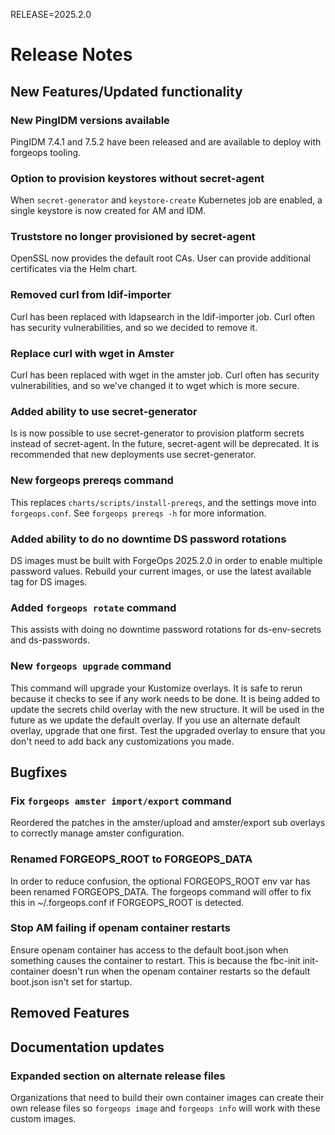 RELEASE=2025.2.0
# Release Notes

## New Features/Updated functionality

### New PingIDM versions available
PingIDM 7.4.1 and 7.5.2 have been released and are available to deploy with forgeops tooling.

### Option to provision keystores without secret-agent

When `secret-generator` and `keystore-create` Kubernetes job are enabled,
a single keystore is now created for AM and IDM.

### Truststore no longer provisioned by secret-agent

OpenSSL now provides the default root CAs.  User can provide additional
certificates via the Helm chart.

### Removed curl from ldif-importer

Curl has been replaced with ldapsearch in the ldif-importer job. Curl often has
security vulnerabilities, and so we decided to remove it.

### Replace curl with wget in Amster

Curl has been replaced with wget in the amster job. Curl often has
security vulnerabilities, and so we've changed it to wget which is more secure.

### Added ability to use secret-generator

Is is now possible to use secret-generator to provision platform secrets
instead of secret-agent. In the future, secret-agent will be deprecated. It is
recommended that new deployments use secret-generator.

### New forgeops prereqs command

This replaces `charts/scripts/install-prereqs`, and the settings move into
`forgeops.conf`. See `forgeops prereqs -h` for more information.

### Added ability to do no downtime DS password rotations

DS images must be built with ForgeOps 2025.2.0 in order to enable multiple
password values. Rebuild your current images, or use the latest available tag
for DS images.

### Added `forgeops rotate` command

This assists with doing no downtime password rotations for ds-env-secrets and
ds-passwords.

### New `forgeops upgrade` command

This command will upgrade your Kustomize overlays. It is safe to rerun because
it checks to see if any work needs to be done. It is being added to update the
secrets child overlay with the new structure. It will be used in the future as
we update the default overlay. If you use an alternate default overlay, upgrade
that one first. Test the upgraded overlay to ensure that you don't need to add
back any customizations you made.

## Bugfixes

### Fix `forgeops amster import/export` command
Reordered the patches in the amster/upload and amster/export sub overlays to correctly manage amster configuration.

### Renamed FORGEOPS_ROOT to FORGEOPS_DATA

In order to reduce confusion, the optional FORGEOPS_ROOT env var has been
renamed FORGEOPS_DATA. The forgeops command will offer to fix this in
~/.forgeops.conf if FORGEOPS_ROOT is detected.

### Stop AM failing if openam container restarts
Ensure openam container has access to the default boot.json when something causes the 
container to restart.  This is because the fbc-init init-container doesn't run when the 
openam container restarts so the default boot.json isn't set for startup.

## Removed Features

## Documentation updates

### Expanded section on alternate release files

Organizations that need to build their own container images can create their
own release files so `forgeops image` and `forgeops info` will work with these
custom images.
